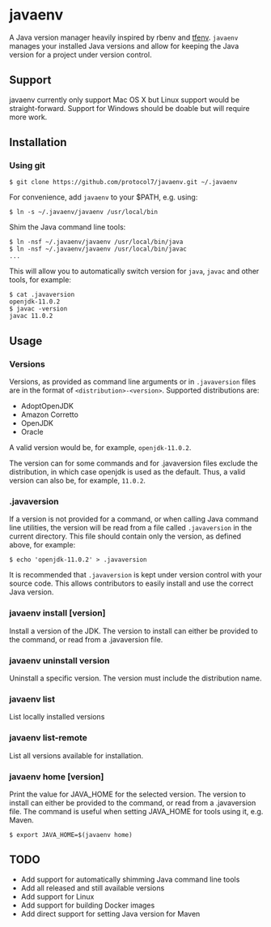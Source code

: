# javaenv

A Java version manager heavily inspired by rbenv and
[tfenv](https://github.com/tfutils/tfenv). `javaenv` manages
your installed Java versions and allow for keeping the Java version for a
project under version control.

## Support

javaenv currently only support Mac OS X but Linux support would be
straight-forward. Support for Windows should be doable but will require more
work.

## Installation

### Using git

```
$ git clone https://github.com/protocol7/javaenv.git ~/.javaenv

```

For convenience, add `javaenv` to your $PATH, e.g. using:

```
$ ln -s ~/.javaenv/javaenv /usr/local/bin
```

Shim the Java command line tools:

```
$ ln -nsf ~/.javaenv/javaenv /usr/local/bin/java
$ ln -nsf ~/.javaenv/javaenv /usr/local/bin/javac
...
```

This will allow you to automatically switch version for `java`, `javac` and
other tools, for example:

```
$ cat .javaversion
openjdk-11.0.2
$ javac -version
javac 11.0.2
```

## Usage

### Versions

Versions, as provided as command line arguments or in `.javaversion` files are
in the format of `<distribution>-<version>`. Supported distributions are:

* AdoptOpenJDK
* Amazon Corretto
* OpenJDK
* Oracle

A valid version would be, for example, `openjdk-11.0.2`.

The version can for some commands and for .javaversion files exclude the
distribution, in which case openjdk is used as the default. Thus, a valid
version can also be, for example, `11.0.2`.


### .javaversion

If a version is not provided for a command, or when calling Java command line
utilities, the version will be read from a file called `.javaversion` in the
current directory. This file should contain only the version, as defined above,
for example:

```
$ echo 'openjdk-11.0.2' > .javaversion
```

It is recommended that `.javaversion` is kept under version control with your
source code. This allows contributors to easily install and use the correct
Java version.

### javaenv install [version]

Install a version of the JDK. The version to install can either be provided to
the command, or read from a .javaversion file.

### javaenv uninstall version

Uninstall a specific version. The version must include the distribution name.

### javaenv list

List locally installed versions

### javaenv list-remote

List all versions available for installation.

### javaenv home [version]

Print the value for JAVA_HOME for the selected version. The version to install
can either be provided to the command, or read from a .javaversion file. The
command is useful when setting JAVA_HOME for tools using it, e.g. Maven.

```
$ export JAVA_HOME=$(javaenv home)
```

## TODO

  * Add support for automatically shimming Java command line tools
  * Add all released and still available versions
  * Add support for Linux
  * Add support for building Docker images
  * Add direct support for setting Java version for Maven
